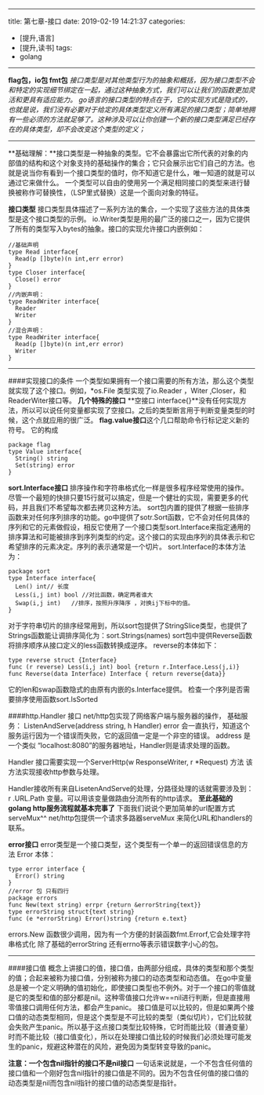 
---
title: 第七章-接口
date: 2019-02-19 14:21:37
categories:
- [提升,语言]
- [提升,读书]
tags: 
- golang
---

**flag包，io包 fmt包**
*接口类型是对其他类型行为的抽象和概括，因为接口类型不会和特定的实现细节绑定在一起，通过这种抽象方式，我们可以让我们的函数更加灵活和更具有适应能力。*
*go语言的接口类型的特点在于，它的实现方式是隐式的，也就是说，我们没有必要对于给定的具体类型定义所有满足的接口类型；简单地拥有一些必须的方法就足够了。这种涉及可以让你创建一个新的接口类型满足已经存在的具体类型，却不会改变这个类型的定义；*
* * * *
**基础理解：**接口类型是一种抽象的类型。它不会暴露出它所代表的对象的内部值的结构和这个对象支持的基础操作的集合；它只会展示出它们自己的方法。也就是说当你有看到一个接口类型的值时，你不知道它是什么，唯一知道的就是可以通过它来做什么。
一个类型可以自由的使用另一个满足相同接口的类型来进行替换被称作可替换性，（LSP里式替换）这是一个面向对象的特征。

**接口类型**
接口类型具体描述了一系列方法的集合，一个实现了这些方法的具体类型是这个接口类型的示例。
io.Writer类型是用的最广泛的接口之一，因为它提供了所有的类型写入bytes的抽象。接口的实现允许接口内嵌例如：
~~~
//基础声明
type Read interface{
  Read(p []byte)(n int,err error)
}
type Closer interface{
  Close() error
}
//内嵌声明：
type ReadWriter interface{
  Reader
  Writer
}
//混合声明：
type ReadWriter interface{
  Read(p []byte)(n int,err error)
  Writer
}
~~~
* * * *
####实现接口的条件
一个类型如果拥有一个接口需要的所有方法，那么这个类型就实现了这个接口。例如，*os.File 类型实现了io.Reader ，Witer ,Closer，和ReaderWiter接口等。
**几个特殊的接口**
**空接口 interface{}**没有任何实现方法，所以可以说任何变量都实现了空接口。之后的类型断言用于判断变量类型的时候，这个点就应用的很广泛。
**flag.value接口**这个几口帮助命令行标记定义新的符号。
它的构成
~~~
package flag
type Value interface{
  String() string 
  Set(string) error
}
~~~
**sort.Interface接口**
排序操作和字符串格式化一样是很多程序经常使用的操作。尽管一个最短的快排只要15行就可以搞定，但是一个健壮的实现，需要更多的代码，并且我们不希望每次都去拷贝这种方法。
sort包内置的提供了根据一些排序函数来对任何序列排序的功能。go中提供了sotr.Sort函数，它不会对任何具体的序列和它的元素做假设，相反它使用了一个接口类型sort.Interface来指定通用的排序算法和可能被排序到序列类型的约定。这个接口的实现由序列的具体表示和它希望排序的元素决定。序列的表示通常是一个切片。
sort.Interface的本体方法为：
~~~
package sort
type Interface interface{
  Len() int// 长度
  Less(i,j int) bool //对比函数，确定两者谁大
  Swap(i,j int)   //排序，按照升序降序 ，对换ij下标中的值。
}
~~~
对于字符串切片的排序经常用到，所以sort包提供了StringSlice类型，也提供了Strings函数能让调排序简化为：sort.Strings(names)
sort包中提供Reverse函数将排序顺序从接口定义的less函数转换成逆序。
reverse的本体如下：
~~~
type reverse struct {Interface}
func (r reverse) Less(i,j int) bool {return r.Interface.Less(j,i)}
func Reverse(data Interface) Interface { return reverse{data}}
~~~
它的len和swap函数隐式的由原有内嵌的s.Interface提供。
检查一个序列是否需要排序使用函数sort.IsSorted 

####http.Handler 接口
net/http包实现了网络客户端与服务器的操作，
基础服务：
ListenAndServe(address string, h Handler) error 会一直执行，知道这个服务运行因为一个错误而失败，它的返回值一定是一个非空的错误。
address  是一个类似 “localhost:8080”的服务器地址，Handler则是请求处理的函数。

Handler 接口需要实现一个ServerHttp(w ResponseWriter, r *Request) 方法
该方法实现接收http参数与处理。

Handler接收所有来自LisetenAndServe的处理，分路径处理的话就需要涉及到：r .URL.Path 变量。可以用该变量做路由分流所有的http请求。
**至此基础的golang http服务流程就基本完事了**
下面我们说说个更加简单的url配置方式serveMux^^
net/http包提供一个请求多路器serveMux 来简化URL和handlers的联系。

**error接口**
error类型是一个接口类型，这个类型有一个单一的返回错误信息的方法 Error 本体：
~~~
type error interface {
  Error() string
}
//error 包 只有四行
package errors 
func New(text string) errpr {return &errorString{text}}
type errorString struct{text string}
func (e *errorString) Error()string {return e.text}
~~~
errors.New 函数很少调用，因为有一个方便的封装函数fmt.Errorf,它会处理字符串格式化   除了基础的errorString 还有errno等表示错误数字小心的包。

* * * *
####接口值
概念上讲接口的值，接口值，由两部分组成，具体的类型和那个类型的值；合起来被称为接口值，分别被称为接口的动态类型和动态值。
在go中变量总是被一个定义明确的值初始化，即使接口类型也不例外。对于一个接口的零值就是它的类型和值的部分都是nil。这种零值接口允许w==nil进行判断，但是直接用零值接口调用任何方法，都会产生panic。
接口值是可以比较的，但是如果两个接口值的动态类型相同，但是这个类型是不可比较的类型（类似切片），它们比较就会失败产生panic。所以基于这点接口类型比较特殊，它时而能比较（普通变量）时而不能比较（接口值变化），所以在处理接口值比较的时候我们必须处理可能发生的panic，规避这种潜在的风险，避免因为类型转变导致的panic。

**注意：一个包含nil指针的接口不是nil接口**
一句话来说就是，一个不包含任何值的接口值和一个刚好包含nil指针的接口值是不同的。因为不包含任何值的接口值的动态类型是nil而包含nil指针的接口值的动态类型是指针。




